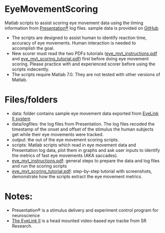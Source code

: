 # EyeMovementScoring
 Matlab scripts to assist scoring eye movement data using the timing information from [Presentation®](https://www.neurobs.com/menu_presentation/menu_features/features_overview)  log files. sample data is provided on [GitHub](https://github.com/conge/EyeMovementScoring/tree/master/data)

* The scripts are designed to assist human to identify reaction time, accuracy of eye movements. Human interaction is needed to accomplish the goal.  
* New scorer must read the two PDFs tutorials ([eye_mvt_instructions.pdf](https://github.com/conge/EyeMovementScoring/blob/master/eye_mvt_instructions.pdf) and [eye_mvt_scoring_tutorial.pdf](https://github.com/conge/EyeMovementScoring/blob/master/eye_mvt_scoring_tutorial.pdf)) first before doing eye movement scoring. Please practice with and experienced scorer before using the scripts indecently.  
* The scripts require Matlab 7.0. They are not tested with other versions of Matlab.

# Files/folders

- data: folder contains sample eye movement data exported from [EyeLink II system](https://www.sr-research.com/eyelink-ii/)
- data/logfiles: the log files from Presentation. The log files recoded the timestamp of the onset and offset of the stimulus the human subjects get while their eye movements were tracked.
- output: the out of the eye movement scoring scripts.
- scripts: Matlab scripts which read in eye movement data and Presentation log data, plot them in graphs and ask user inputs to identify the metrics of fast eye movements (AKA saccades).
- [eye_mvt_instructions.pdf](https://github.com/conge/EyeMovementScoring/blob/master/eye_mvt_instructions.pdf): general steps to prepare the data and log files and run the scoring scripts
- [eye_mvt_scoring_tutorial.pdf](https://github.com/conge/EyeMovementScoring/blob/master/eye_mvt_scoring_tutorial.pdf): step-by-step tutorial with screenshots, demonstrate how the scripts extract the eye movement metrics.


# Notes:

* Presentation® is a stimulus delivery and experiment control program for neuroscience
* [The EyeLink II](https://www.sr-research.com/eyelink-ii/) is a head mounted video-based eye tracke from SR Research.